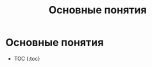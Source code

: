 ﻿---
layout: default
title: Основные понятия
nav_order: 1
parent: Обзор понятий, компонентов и связей
has_children: true
---

Основные понятия
=====================

- TOC
  {:toc}

